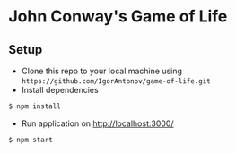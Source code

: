 # John Conway's Game of Life
## Setup
- Clone this repo to your local machine using `https://github.com/IgorAntonov/game-of-life.git`
- Install dependencies
```sh
$ npm install
```
- Run application on [http://localhost:3000/](http://localhost:3000/)
```sh
$ npm start
```